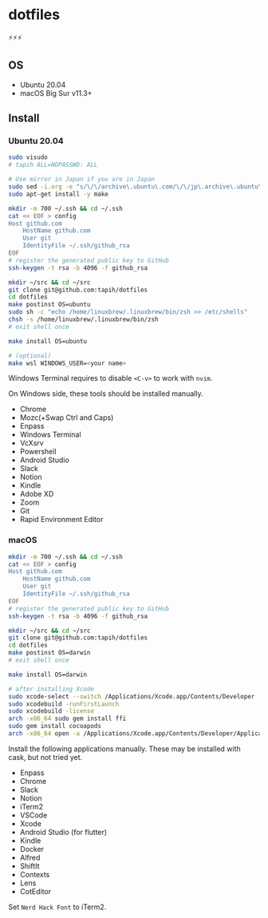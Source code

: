 # dotfiles

⚡⚡⚡

## OS

- Ubuntu 20.04
- macOS Big Sur v11.3+

## Install

### Ubuntu 20.04

```sh
sudo visudo
# tapih ALL=NOPASSWD: ALL

# Use mirror in Japan if you are in Japan
sudo sed -i.org -e "s/\/\/archive\.ubuntu\.com/\/\/jp\.archive\.ubuntu\.com/g" /etc/apt/sources.list
sudo apt-get install -y make

mkdir -m 700 ~/.ssh && cd ~/.ssh
cat << EOF > config
Host github.com
    HostName github.com
    User git
    IdentityFile ~/.ssh/github_rsa
EOF
# register the generated public key to GitHub
ssh-keygen -t rsa -b 4096 -f github_rsa

mkdir ~/src && cd ~/src
git clone git@github.com:tapih/dotfiles
cd dotfiles
make postinst OS=ubuntu
sudo sh -c "echo /home/linuxbrew/.linuxbrew/bin/zsh >> /etc/shells"
chsh -s /home/linuxbrew/.linuxbrew/bin/zsh
# exit shell once

make install OS=ubuntu

# (optional)
make wsl WINDOWS_USER=<your name>
```

Windows Terminal requires to disable `<C-v>` to work with `nvim`.

On Windows side, these tools should be installed manually.

- Chrome
- Mozc(+Swap Ctrl and Caps)
- Enpass
- Windows Terminal
- VcXsrv
- Powershell
- Android Studio
- Slack
- Notion
- Kindle
- Adobe XD
- Zoom
- Git
- Rapid Environment Editor

### macOS

```sh
mkdir -m 700 ~/.ssh && cd ~/.ssh
cat << EOF > config
Host github.com
    HostName github.com
    User git
    IdentityFile ~/.ssh/github_rsa
EOF
# register the generated public key to GitHub
ssh-keygen -t rsa -b 4096 -f github_rsa

mkdir ~/src && cd ~/src
git clone git@github.com:tapih/dotfiles
cd dotfiles
make postinst OS=darwin
# exit shell once

make install OS=darwin

# after installing Xcode
sudo xcode-select --switch /Applications/Xcode.app/Contents/Developer
sudo xcodebuild -runFirstLaunch
sudo xcodebuild -license
arch -x86_64 sudo gem install ffi
sudo gem install cocoapods
arch -x86_64 open -a /Applications/Xcode.app/Contents/Developer/Applications/Simulator.app/
```

Install the following applications manually. These may be installed with cask, but
not tried yet.

- Enpass
- Chrome
- Slack
- Notion
- iTerm2
- VSCode
- Xcode
- Android Studio (for flutter)
- Kindle
- Docker
- Alfred
- ShiftIt
- Contexts
- Lens
- CotEditor

Set `Nerd Hack Font` to iTerm2.

